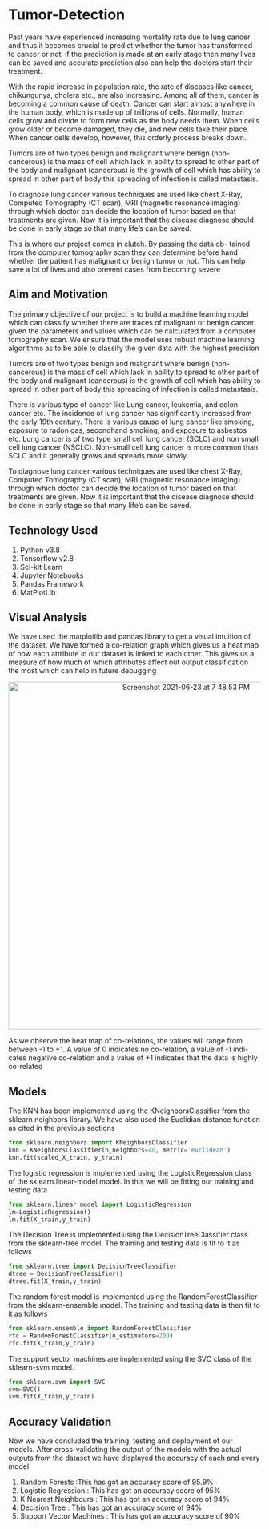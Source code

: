 # Tumor-Detection
Past years have experienced increasing mortality rate due to lung cancer and thus it becomes crucial to predict whether the tumor has transformed to cancer or not, if the prediction is made at an early stage then many lives can be saved and accurate prediction also can help the doctors start their treatment.


With the rapid increase in population rate, the rate of diseases like cancer, chikungunya, cholera etc., are also increasing. Among all of them, cancer is becoming a common cause of death. Cancer can start almost anywhere in the human body, which is made up of trillions of cells. Normally, human cells grow and divide to form new cells as the body needs them. When cells grow older or become damaged, they die, and new cells take their place. When cancer cells develop, however, this orderly process breaks down.

Tumors are of two types benign and malignant where benign (non-cancerous) is the mass of cell which lack in ability to spread to other part of the body and malignant (cancerous) is the growth of cell which has ability to spread
in other part of body this spreading of infection is called metastasis.


To diagnose lung cancer various techniques are used like chest X-Ray, Computed Tomography (CT scan), MRI (magnetic resonance imaging) through which doctor can decide the location of tumor based on that treatments are given. Now it is important that the disease diagnose should be done in early stage so that many life’s can be saved.

This is where our project comes in clutch. By passing the data ob- tained from the computer tomography scan they can determine before hand whether the patient has malignant or benign tumor or not. This can help save a lot of lives and also prevent cases from becoming severe

## Aim and Motivation 
The primary objective of our project is to build a machine learning model which can classify whether there are traces of malignant or benign cancer given the parameters and values which can be calculated from a computer tomography scan. We ensure that the model uses robust machine learning algorithms as to be able to classify the given data with the highest precision

Tumors are of two types benign and malignant where benign (non-cancerous) is the mass of cell which lack in ability to spread to other part of the body and malignant (cancerous) is the growth of cell which has ability to spread
in other part of body this spreading of infection is called metastasis.

There is various type of cancer like Lung cancer, leukemia, and colon cancer etc. The incidence of lung cancer has significantly increased from the early 19th century. There is various cause of lung cancer like smoking, exposure to radon gas, secondhand smoking, and exposure to asbestos etc. Lung cancer is of two type small cell lung cancer (SCLC) and non small cell lung cancer (NSCLC). Non-small cell lung cancer is more common than SCLC and it generally grows and spreads more slowly.

To diagnose lung cancer various techniques are used like chest X-Ray, Computed Tomography (CT scan), MRI (magnetic resonance imaging) through which doctor can decide the location of tumor based on that treatments are given. Now it is important that the disease diagnose should be done in early stage so that many life’s can be saved.

## Technology Used 
1. Python v3.8 
2. Tensorflow v2.8 
3. Sci-kit Learn 
4. Jupyter Notebooks
5. Pandas Framework 
6. MatPlotLib 

## Visual Analysis 
We have used the matplotlib and pandas library to get a visual intuition of the dataset. We have formed a co-relation graph which gives us a heat map of how each attribute in our dataset is linked to each other. This gives us a measure of how much of which attributes affect out output classification the most which can help in future debugging

<p align = 'center'> <img width="694" alt="Screenshot 2021-06-23 at 7 48 53 PM" src="https://user-images.githubusercontent.com/81710149/123113323-15a2c280-d45c-11eb-82bc-c06e84fa294e.png">
</p>

As we observe the heat map of co-relations, the values will range from between -1 to +1. A value of 0 indicates no co-relation, a value of -1 indi- cates negative co-relation and a value of +1 indicates that the data is highly co-related

## Models 
The KNN has been implemented using the KNeighborsClassifier from the sklearn.neighbors library. We have also used the Euclidian distance function as cited in the previous sections
```python
from sklearn.neighbors import KNeighborsClassifier
knn = KNeighborsClassifier(n_neighbors=40, metric='euclidean')
knn.fit(scaled_X_train, y_train)
```

The logistic regression is implemented using the LogisticRegression class of the sklearn.linear-model model. In this we will be fitting our training and testing data
```python
from sklearn.linear_model import LogisticRegression
lm=LogisticRegression()
lm.fit(X_train,y_train)
```

The Decision Tree is implemented using the DecisionTreeClassifier class from the sklearn-tree model. The training and testing data is fit to it as follows
```python
from sklearn.tree import DecisionTreeClassifier
dtree = DecisionTreeClassifier()
dtree.fit(X_train,y_train)
```

The random forest model is implemented using the RandomForestClassifier from the sklearn-ensemble model. The training and testing data is then fit to it as follows
```python
from sklearn.ensemble import RandomForestClassifier
rfc = RandomForestClassifier(n_estimators=200)
rfc.fit(X_train,y_train)
```


The support vector machines are implemented using the SVC class of the sklearn-svm model.
```python
from sklearn.svm import SVC
svm=SVC()
svm.fit(X_train,y_train)
```

## Accuracy Validation 
Now we have concluded the training, testing and deployment of our models. After cross-validating the output of the models with the actual outputs from the dataset we have displayed the accuracy of each and every model

1. Random Forests :This has got an accuracy score of 95.9%
2. Logistic Regression : This has got an accuracy score of 95%
3. K Nearest Neighbours : This has got an accuracy score of 94%
4. Decision Tree : This has got an accuracy score of 94%
5. Support Vector Machines : This has got an accuracy score of 90%

